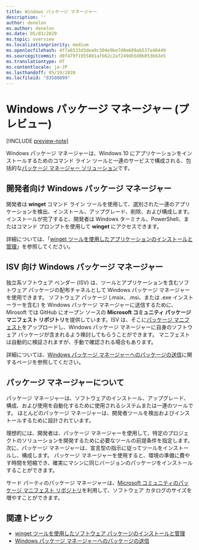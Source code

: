```yaml
---
title: Windows パッケージ マネージャー
description: ''
author: denelon
ms.author: denelon
ms.date: 05/03/2020
ms.topic: overview
ms.localizationpriority: medium
ms.openlocfilehash: 4f7a6533d3dea9c304e9be7d8e689ab537a46449
ms.sourcegitcommit: d0f479f1955881afb62c2af249db5d0b053b63e5
ms.translationtype: HT
ms.contentlocale: ja-JP
ms.lasthandoff: 05/19/2020
ms.locfileid: "83580099"
---
```

# <a name="windows-package-manager-preview"></a>Windows パッケージ マネージャー (プレビュー)

[!INCLUDE [preview-note](../includes/package-manager-preview.md)]

Windows パッケージ マネージャーは、Windows 10 にアプリケーションをインストールするためのコマンド ライン ツールと一連のサービスで構成される、包括的な[パッケージ マネージャー ソリューション](#understanding-package-managers)です。

## <a name="windows-package-manager-for-developers"></a>開発者向け Windows パッケージ マネージャー

開発者は **winget** コマンド ライン ツールを使用して、選別された一連のアプリケーションを検出、インストール、アップグレード、削除、および構成します。 インストールが完了すると、開発者は Windows ターミナル、PowerShell、またはコマンド プロンプトを使用して **winget** にアクセスできます。

詳細については、「[winget ツールを使用したアプリケーションのインストールと管理](winget/index.md)」を参照してください。

## <a name="windows-package-manager-for-isvs"></a>ISV 向け Windows パッケージ マネージャー

独立系ソフトウェア ベンダー (ISV) は、ツールとアプリケーションを含むソフトウェア パッケージの配布チャネルとして Windows パッケージ マネージャーを使用できます。 ソフトウェア パッケージ (.msix、.msi、または .exe インストーラーを含む) を Windows パッケージ マネージャーに送信するために、Mirosoft では GitHub にオープン ソースの **Microsoft コミュニティ パッケージ マニフェスト リポジトリ**を提供しています。ISV は、そこに[パッケージ マニフェスト](package/manifest.md)をアップロードし、Windows パッケージ マネージャーに自身のソフトウェア パッケージが含まれるよう検討してもらうことができます。 マニフェストは自動的に検証されますが、手動で確認される場合もあります。

詳細については、[Windows パッケージ マネージャーへのパッケージの送信](package/repository.md)に関するページを参照してください。

## <a name="understanding-package-managers"></a>パッケージ マネージャーについて

パッケージ マネージャーは、ソフトウェアのインストール、アップグレード、構成、および使用を自動化するために使用されるシステムまたは一連のツールです。 ほとんどのパッケージ マネージャーは、開発者ツールを検出およびインストールするために設計されています。

理想的には、開発者は、パッケージ マネージャーを使用して、特定のプロジェクトのソリューションを開発するために必要なツールの前提条件を指定します。 次に、パッケージ マネージャーは、宣言型の指示に従ってツールをインストールし、構成します。 パッケージ マネージャーを使用すると、環境の準備に費やす時間を短縮でき、確実にマシンに同じバージョンのパッケージをインストールすることができます。

サード パーティのパッケージ マネージャーは、[Microsoft コミュニティのパッケージ マニフェスト リポジトリ](package/repository.md)を利用して、ソフトウェア カタログのサイズを増やすことができます。

## <a name="related-topics"></a>関連トピック

* [winget ツールを使用したソフトウェア パッケージのインストールと管理](winget/index.md)
* [Windows パッケージ マネージャーへのパッケージの送信](package/index.md)
